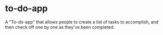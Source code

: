 # to-do-app
A "To-do-app" that allows people to create a list of tasks to accomplish, and then check off one by one as they've been completed. 
